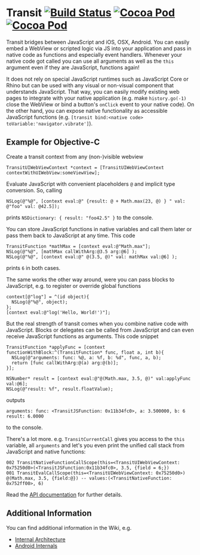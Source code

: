

# Transit [![Build Status](https://travis-ci.org/BeamApp/Transit.png)](https://travis-ci.org/BeamApp/Transit) [![Cocoa Pod](http://cocoapod-badges.herokuapp.com/p/Transit/badge.svg)](http://cocoadocs.org/docsets/Transit/) [![Cocoa Pod](http://cocoapod-badges.herokuapp.com/v/Transit/badge.svg)](http://cocoadocs.org/docsets/Transit/)

Transit bridges between JavaScript and iOS, OSX, Android. You can easily embed a WebView or scripted logic via JS into your application and pass in native code as functions and especially event handlers. Whenever your native code got called you can use all arguments as well as the `this` argument even if they are JavaScript, functions again!

It does not rely on special JavaScript runtimes such as JavaScript Core or Rhino but can be used with any visual or non-visual component that understands JavaScript. That way, you can easily modify existing web pages to integrate with your native application (e.g. make `history.go(-1)` close the WebView or bind a button's `onClick` event to your native code). On the other hand, you can expose native functionality as accessible JavaScript functions (e.g. `[transit bind:<native code> toVariable:'navigator.vibrate']`).

## Example for Objective-C

Create a transit context from any (non-)visible webview

```objc
TransitUIWebViewContext *context = [TransitUIWebViewContext contextWithUIWebView:someViewView];
```

Evaluate JavaScript with convenient placeholders `@` and implicit type conversion. So, calling

```objc
NSLog(@"%@", [context eval:@" {result: @ + Math.max(23, @) } " val: @"foo" val: @42.5]);
```
prints `NSDictionary: { result: "foo42.5" }` to the console.


You can store JavaScript functions in native variables and call them later or pass them back to JavaScript at any time. This code

```objc
TransitFunction *mathMax = [context eval:@"Math.max"];
NSLog(@"%@", [mathMax callWithArg:@3.5 arg:@6] );
NSLog(@"%@", [context eval:@" @(3.5, @)" val: mathMax val:@6] );
```
prints `6` in both cases.

The same works the other way around, were you can pass blocks to JavaScript, e.g. to register or override global functions

```objc
context[@"log"] = ^(id object){
  NSLog(@"%@", object);
};
[context eval:@"log('Hello, World!')"];
```

But the real strength of transit comes when you combine native code with JavaScript. Blocks or delegates can be called from JavaScript and can even receive JavaScript functions as arguments. This code snippet

```objc
TransitFunction *applyFunc = [context functionWithBlock:^(TransitFunction* func, float a, int b){
  NSLog(@"arguments: func: %@, a: %f, b: %d", func, a, b);
  return [func callWithArg:@(a) arg:@(b)];
}];

NSNumber* result = [context eval:@"@(Math.max, 3.5, @)" val:applyFunc val:@6];
NSLog(@"result: %f", result.floatValue);
```

outputs

```
arguments: func: <TransitJSFunction: 0x11b34fc0>, a: 3.500000, b: 6
result: 6.0000
```

to the console.

There's a lot more. e.g. `TransitCurrentCall` gives you access to the `this` variable, all `arguments` and let's you even print the unified call stack from JavaScript and native functions:

```
002 TransitNativeFunctionCallScope(this=<TransitUIWebViewContext: 0x75250d0>(<TransitJSFunction:0x11b34fc0>, 3.5, {field = 6;})
001 TransitEvalCallScope(this=<TransitUIWebViewContext: 0x75250d0>) @(Math.max, 3.5, {field:@}) -- values:(<TransitNativeFunction: 0x752ff00>, 6)
```

Read the [API documentation](http://cocoadocs.org/docsets/Transit/) for further details.


## Additional Information

You can find additional information in the Wiki, e.g.

 * [Internal Architecture](https://github.com/BeamApp/Transit/wiki/Internals)
 * [Android Internals](https://github.com/BeamApp/Transit/wiki/Android:-Communication)
